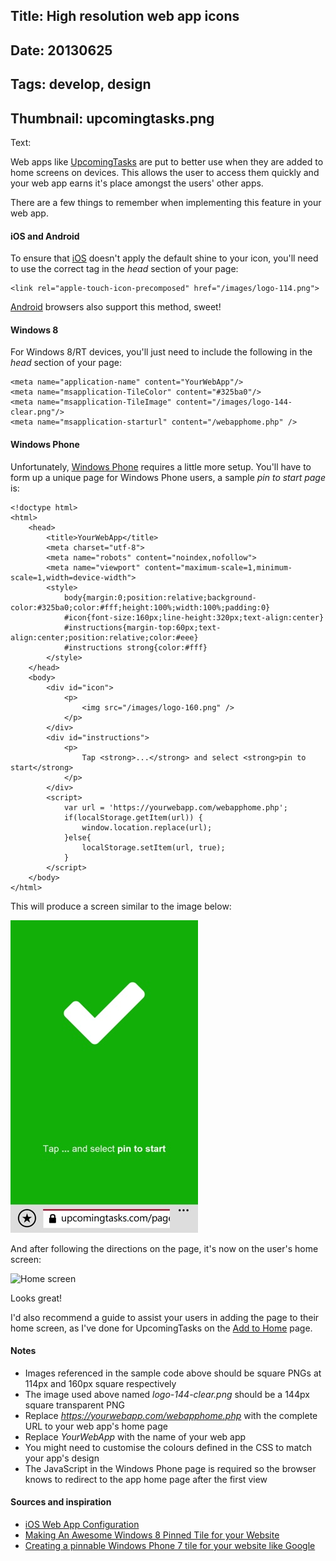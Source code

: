 ﻿Title: High resolution web app icons
----
Date: 20130625
----
Tags: develop, design
----
Thumbnail: upcomingtasks.png
----
Text: 

Web apps like [UpcomingTasks](http://upcomingtasks.com/) are put to better use when they are added to home screens on devices. This allows the user to access them quickly and your web app earns it's place amongst the users' other apps.

There are a few things to remember when implementing this feature in your web app.

#### iOS and Android

To ensure that [iOS](http://www.apple.com/ios/) doesn't apply the default shine to your icon, you'll need to use the correct tag in the *head* section of your page:

	<link rel="apple-touch-icon-precomposed" href="/images/logo-114.png">

[Android](http://www.android.com/) browsers also support this method, sweet!

#### Windows 8

For Windows 8/RT devices, you'll just need to include the following in the *head* section of your page:

	<meta name="application-name" content="YourWebApp"/> 
	<meta name="msapplication-TileColor" content="#325ba0"/>
	<meta name="msapplication-TileImage" content="/images/logo-144-clear.png"/>
	<meta name="msapplication-starturl" content="/webapphome.php" />

#### Windows Phone

Unfortunately, [Windows Phone](http://www.windowsphone.com/) requires a little more setup. You'll have to form up a unique page for Windows Phone users, a sample *pin to start page* is:

	<!doctype html>
	<html>
		<head>
			<title>YourWebApp</title>
			<meta charset="utf-8">
			<meta name="robots" content="noindex,nofollow">
			<meta name="viewport" content="maximum-scale=1,minimum-scale=1,width=device-width">
			<style>
				body{margin:0;position:relative;background-color:#325ba0;color:#fff;height:100%;width:100%;padding:0}
				#icon{font-size:160px;line-height:320px;text-align:center}
				#instructions{margin-top:60px;text-align:center;position:relative;color:#eee}
				#instructions strong{color:#fff}
			</style>
		</head>
		<body>
			<div id="icon">
				<p>
					<img src="/images/logo-160.png" />
				</p>
			</div>
			<div id="instructions">
				<p>
					Tap <strong>...</strong> and select <strong>pin to start</strong>
				</p>
			</div>
			<script>
				var url = 'https://yourwebapp.com/webapphome.php';
				if(localStorage.getItem(url)) {
					window.location.replace(url);
				}else{
					localStorage.setItem(url, true);
				}
			</script>
		</body>
	</html>

This will produce a screen similar to the image below:

![Add to home page](/assets/images/addtohome-page.jpg)

And after following the directions on the page, it's now on the user's home screen:

![Home screen](/assets/images/addtohome-home.jpg)

Looks great!

I'd also recommend a guide to assist your users in adding the page to their home screen, as I've done for UpcomingTasks on the [Add to Home](http://upcomingtasks.com/pages/addtohome.php) page.

#### Notes

 - Images referenced in the sample code above should be square PNGs at 114px and 160px square respectively
 - The image used above named *logo-144-clear.png* should be a 144px square transparent PNG
 - Replace *https://yourwebapp.com/webapphome.php* with the complete URL to your web app's home page
 - Replace *YourWebApp* with the name of your web app
 - You might need to customise the colours defined in the CSS to match your app's design
 - The JavaScript in the Windows Phone page is required so the browser knows to redirect to the app home page after the first view

#### Sources and inspiration

 - [iOS Web App Configuration](https://gist.github.com/jdaihl/472519)
 - [Making An Awesome Windows 8 Pinned Tile for your Website](http://dontcodetired.com/blog/post/Making-An-Awesome-Windows-8-Pinned-Tile-for-your-Website.aspx)
 - [Creating a pinnable Windows Phone 7 tile for your website like Google](http://www.russellbeattie.com/blog/creating-a-pinnable-windows-phone-7-tile-for-your-website-like-google)

